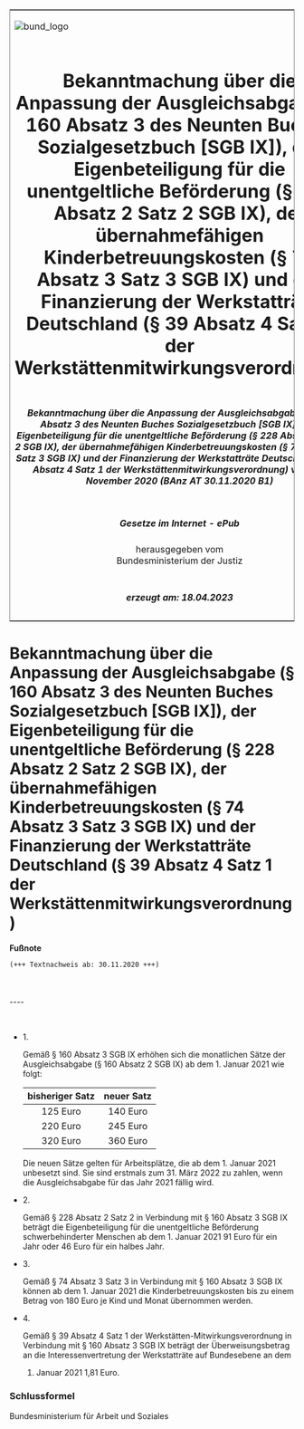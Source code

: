 <span id="DECKBLATT.html"></span>

<table border="0" frame="border" width="100%">

<tr valign="top">

<td align="left">

![bund\_logo](BfJ_2021_Web_de_de.gif)

</td>

<td align="right">

 

</td>

</tr>

<tr align="center" valign="middle">

<td colspan="2">

# Bekanntmachung über die Anpassung der Ausgleichsabgabe (§ 160 Absatz 3 des Neunten Buches Sozialgesetzbuch \[SGB IX\]), der Eigenbeteiligung für die unentgeltliche Beförderung (§ 228 Absatz 2 Satz 2 SGB IX), der übernahmefähigen Kinderbetreuungskosten (§ 74 Absatz 3 Satz 3 SGB IX) und der Finanzierung der Werkstatträte Deutschland (§ 39 Absatz 4 Satz 1 der Werkstättenmitwirkungsverordnung)

</td>

</tr>

<tr align="center" valign="middle">

<td colspan="2">

##### Bekanntmachung über die Anpassung der Ausgleichsabgabe (§ 160 Absatz 3 des Neunten Buches Sozialgesetzbuch \[SGB IX\]), der Eigenbeteiligung für die unentgeltliche Beförderung (§ 228 Absatz 2 Satz 2 SGB IX), der übernahmefähigen Kinderbetreuungskosten (§ 74 Absatz 3 Satz 3 SGB IX) und der Finanzierung der Werkstatträte Deutschland (§ 39 Absatz 4 Satz 1 der Werkstättenmitwirkungsverordnung) vom 19. November 2020 (BAnz AT 30.11.2020 B1)

</td>

</tr>

<tr align="center" valign="middle">

<td colspan="2">

  
  

##### Gesetze im Internet - ePub  
  
herausgegeben vom  
Bundesministerium der Justiz

</td>

</tr>

<tr align="center" valign="bottom">

<td colspan="2">

  
  

##### erzeugt am: 18.04.2023

</td>

</tr>

</table>

<span id="BJNR633500020.html"></span>

# Bekanntmachung über die Anpassung der Ausgleichsabgabe (§ 160 Absatz 3 des Neunten Buches Sozialgesetzbuch \[SGB IX\]), der Eigenbeteiligung für die unentgeltliche Beförderung (§ 228 Absatz 2 Satz 2 SGB IX), der übernahmefähigen Kinderbetreuungskosten (§ 74 Absatz 3 Satz 3 SGB IX) und der Finanzierung der Werkstatträte Deutschland (§ 39 Absatz 4 Satz 1 der Werkstättenmitwirkungsverordnung)

<div>

  
**Fußnote**

<div class="jnhtml">

<div>

<div class="jurAbsatz">

  

``` 
(+++ Textnachweis ab: 30.11.2020 +++)

 
```

</div>

</div>

</div>

</div>

<span id="BJNR633500020BJNE000100000.html"></span>

###   
\----

<div>

<div class="jnhtml">

<div>

<div class="jurAbsatz">

 

  - 1\.
    
    <div style="">
    
    Gemäß § 160 Absatz 3 SGB IX erhöhen sich die monatlichen Sätze der
    Ausgleichsabgabe (§ 160 Absatz 2 SGB IX) ab dem 1. Januar 2021 wie
    folgt:
    
    | bisheriger Satz | neuer Satz |
    | :-------------: | :--------: |
    |    125 Euro     |  140 Euro  |
    |    220 Euro     |  245 Euro  |
    |    320 Euro     |  360 Euro  |
    

    Die neuen Sätze gelten für Arbeitsplätze, die ab dem 1. Januar 2021
    unbesetzt sind. Sie sind erstmals zum 31. März 2022 zu zahlen, wenn
    die Ausgleichsabgabe für das Jahr 2021 fällig wird.
    
    </div>

  - 2\.
    
    <div style="">
    
    Gemäß § 228 Absatz 2 Satz 2 in Verbindung mit § 160 Absatz 3 SGB IX
    beträgt die Eigenbeteiligung für die unentgeltliche Beförderung
    schwerbehinderter Menschen ab dem 1. Januar 2021 91 Euro für ein
    Jahr oder 46 Euro für ein halbes Jahr.
    
    </div>

  - 3\.
    
    <div style="">
    
    Gemäß § 74 Absatz 3 Satz 3 in Verbindung mit § 160 Absatz 3 SGB IX
    können ab dem 1. Januar 2021 die Kinderbetreuungskosten bis zu
    einem Betrag von 180 Euro je Kind und Monat übernommen werden.
    
    </div>

  - 4\.
    
    <div style="">
    
    Gemäß § 39 Absatz 4 Satz 1 der Werkstätten-Mitwirkungsverordnung in
    Verbindung mit § 160 Absatz 3 SGB IX beträgt der Überweisungsbetrag
    an die Interessenvertretung der Werkstatträte auf Bundesebene an dem
    1. Januar 2021 1,81 Euro.
    
    </div>

</div>

</div>

</div>

</div>

<span id="BJNR633500020BJNE000200000.html"></span>

### Schlussformel  

<div>

<div class="jnhtml">

<div>

<div class="jurAbsatz">

<span class="SP">Bundesministerium für Arbeit und Soziales</span>

</div>

</div>

</div>

</div>
